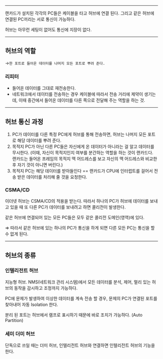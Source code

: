 ------



랜카드가 설치된 각각의 PC들은 케이블을 타고 허브에 연결 된다. 그리고 같은 허브에 연결된 PC끼리는 서로 통신이 가능하다.

허브는 아무런 세팅이 없어도 통신에 지장이 없다.



------



## 허브의 역할

→`한 포트로 들어온 데이터를 나머지 모든 포트로 뿌려 준다.`



### 리피터

- 들어온 데이터를 그대로 재전송한다.
- 네트워크에서 데이터를 전송하는 경우 케이블에 따라서 전송 거리에 제약이 생기는데, 이때 중간에서 들어온 데이터를 다른 쪽으로 전달해 주는 역할을 하는 것.



------



## 허브 통신 과정

1. PC가 데이터를 다른 특정 PC에게 허브를 통해 전송하면, 허브는 나머지 모든 포트로 해당 데이터를 뿌려 준다.
2. 목적지 PC가 아닌 다른 PC들은 자신에게 온 데이터가 아니라는 걸 알고 데이터를 무시한다. (이때, 자신이 목적지인지 여부를 분간하는 역할을 하는 것이 랜카드다. 랜카드는 들어온 프레임의 목적지 맥 어드레스를 보고 자신의 맥 어드레스와 비교한 후 자기 것이 아니면 버린다.)
3. 목적지 PC는 해당 데이터를 받아들인다 == 랜카드가 CPU에 인터럽트를 걸어서 전송 받은 데이터를 처리해 줄 것을 요청한다.



### CSMA/CD

이더넷 허브는 CSMA/CD의 적용을 받는다. 따라서 하나의 PC가 허브에 데이터를 보내고 있을 때 또 다른 PC가 데이터를 보내려고 하면 콜리전이 발생한다.

같은 허브에 연결되어 있는 모든 PC들은 모두 같은 콜리전 도메인(영역)에 있다.

⇒ 따라서 같은 허브에 있는 하나의 PC가 통신을 하게 되면 다른 모든 PC는 통신을 할 수 없게 된다.



------



## 허브의 종류

### 인텔리전트 허브

지능형 허브. NMS(네트워크 관리 시스템)에서 모든 데이터를 분석, 제어, 멀리 있는 허브의 동작을 감시하고 조정까지 가능하다.

PC에 문제가 발생하여 이상한 데이터를 계속 전송 할 경우, 문제의 PC가 연결된 포트를 찾아내어 자동 Isolation 한다.

분리 된 포트는 허브에서 램프로 표시하기 때문에 바로 조치가 가능하다. (Auto Partition)



### 세미 더미 허브

단독으로 쓰일 때는 더미 허브, 인텔리전트 허브와 연결하면 인텔리전트 허브의 기능을 한다.

